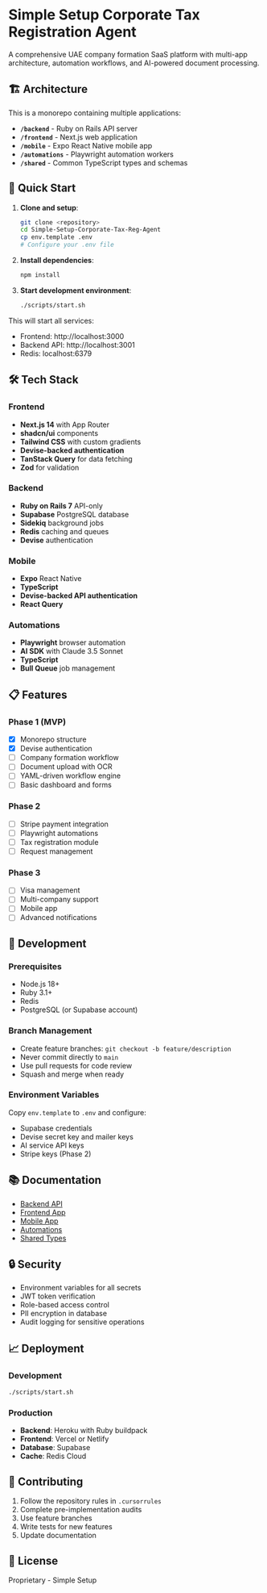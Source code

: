 # Simple Setup Corporate Tax Registration Agent

A comprehensive UAE company formation SaaS platform with multi-app architecture, automation workflows, and AI-powered document processing.

## 🏗️ Architecture

This is a monorepo containing multiple applications:

- **`/backend`** - Ruby on Rails API server
- **`/frontend`** - Next.js web application
- **`/mobile`** - Expo React Native mobile app
- **`/automations`** - Playwright automation workers
- **`/shared`** - Common TypeScript types and schemas

## 🚀 Quick Start

1. **Clone and setup**:
   ```bash
   git clone <repository>
   cd Simple-Setup-Corporate-Tax-Reg-Agent
   cp env.template .env
   # Configure your .env file
   ```

2. **Install dependencies**:
   ```bash
   npm install
   ```

3. **Start development environment**:
   ```bash
   ./scripts/start.sh
   ```

This will start all services:
- Frontend: http://localhost:3000
- Backend API: http://localhost:3001
- Redis: localhost:6379

## 🛠️ Tech Stack

### Frontend
- **Next.js 14** with App Router
- **shadcn/ui** components
- **Tailwind CSS** with custom gradients
 - **Devise-backed authentication**
- **TanStack Query** for data fetching
- **Zod** for validation

### Backend
- **Ruby on Rails 7** API-only
- **Supabase** PostgreSQL database
- **Sidekiq** background jobs
- **Redis** caching and queues
 - **Devise** authentication

### Mobile
- **Expo** React Native
- **TypeScript**
 - **Devise-backed API authentication**
- **React Query**

### Automations
- **Playwright** browser automation
- **AI SDK** with Claude 3.5 Sonnet
- **TypeScript**
- **Bull Queue** job management

## 📋 Features

### Phase 1 (MVP)
- [x] Monorepo structure
 - [x] Devise authentication
- [ ] Company formation workflow
- [ ] Document upload with OCR
- [ ] YAML-driven workflow engine
- [ ] Basic dashboard and forms

### Phase 2
- [ ] Stripe payment integration
- [ ] Playwright automations
- [ ] Tax registration module
- [ ] Request management

### Phase 3
- [ ] Visa management
- [ ] Multi-company support
- [ ] Mobile app
- [ ] Advanced notifications

## 🔧 Development

### Prerequisites
- Node.js 18+
- Ruby 3.1+
- Redis
- PostgreSQL (or Supabase account)

### Branch Management
- Create feature branches: `git checkout -b feature/description`
- Never commit directly to `main`
- Use pull requests for code review
- Squash and merge when ready

### Environment Variables
Copy `env.template` to `.env` and configure:
- Supabase credentials
 - Devise secret key and mailer keys
- AI service API keys
- Stripe keys (Phase 2)

## 📚 Documentation

- [Backend API](./backend/README.md)
- [Frontend App](./frontend/README.md)
- [Mobile App](./mobile/README.md)
- [Automations](./automations/README.md)
- [Shared Types](./shared/README.md)

## 🔒 Security

- Environment variables for all secrets
- JWT token verification
- Role-based access control
- PII encryption in database
- Audit logging for sensitive operations

## 📈 Deployment

### Development
```bash
./scripts/start.sh
```

### Production
- **Backend**: Heroku with Ruby buildpack
- **Frontend**: Vercel or Netlify
- **Database**: Supabase
- **Cache**: Redis Cloud

## 🤝 Contributing

1. Follow the repository rules in `.cursorrules`
2. Complete pre-implementation audits
3. Use feature branches
4. Write tests for new features
5. Update documentation

## 📄 License

Proprietary - Simple Setup
